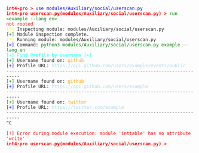 <pre><code>
<span style="color: red; font-weight: bold;">int4-pro ></span> <span style="color: blue;">use modules/Auxiliary/social/userscan.py</span>
<span style="color: red; font-weight: bold;">int4-pro userscan.py(modules/Auxiliary/social/userscan.py) ></span> <span style="color: green;">run &lt;example --lang en&gt;</span>
<span style="color: red;">not rooted</span>
<span style="color: yellow;">[*]</span> Inspecting module: modules/Auxiliary/social/userscan.py
<span style="color: green;">[+]</span> Module inspection complete.
<span style="color: yellow;">[*]</span> Running module: modules/Auxiliary/social/userscan.py
<span style="color: blue;">[&gt;]</span> Command: <span style="color: green;">python3 modules/Auxiliary/social/userscan.py example --lang en</span>
<span style="color: cyan;">[+] Find Profile by Username [+]</span>
<span style="color: green;">[+]</span> Username found on: <span style="color: orange;">github</span>
<span style="color: blue;">[+]</span> Profile URL: <span style="color: lightblue;">https://api.github.com/users/example/events/public</span>
---------------------------------------------------------------------------
<span style="color: green;">[+]</span> Username found on: <span style="color: orange;">github</span>
<span style="color: blue;">[+]</span> Profile URL: <span style="color: lightblue;">https://api.github.com/users/example</span>
---------------------------------------------------------------------------
<span style="color: green;">[+]</span> Username found on: <span style="color: orange;">twitter</span>
<span style="color: blue;">[+]</span> Profile URL: <span style="color: lightblue;">https://twitter.com/example</span>
---------------------------------------------------------------------------
^C

<span style="color: red;">[!] Error during module execution: module 'inttable' has no attribute 'write'</span>
<span style="color: red; font-weight: bold;">int4-pro userscan.py(modules/Auxiliary/social/userscan.py) ></span>
</code></pre>